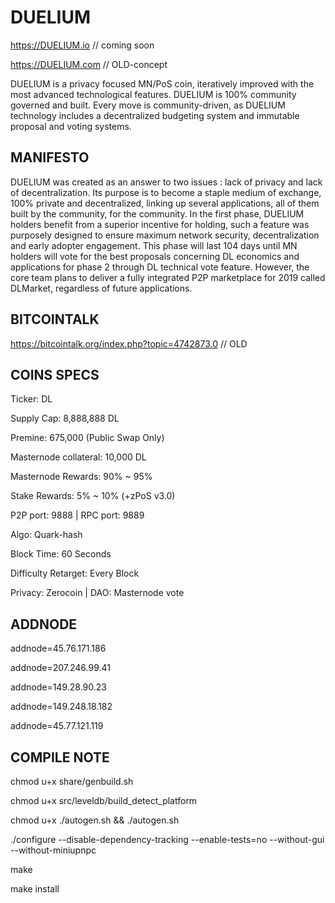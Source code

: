 # DUELIUM
https://DUELIUM.io  // coming soon

https://DUELIUM.com // OLD-concept

DUELIUM is a privacy focused MN/PoS coin, iteratively improved with the most advanced technological features.
DUELIUM is 100% community governed and built. Every move is community-driven, as DUELIUM technology includes a decentralized budgeting system and immutable proposal and voting systems.

## MANIFESTO ##

DUELIUM was created as an answer to two issues : lack of privacy and lack of decentralization. Its purpose is to become a staple medium of exchange, 100% private and decentralized, linking up several applications, all of them built by the community, for the community.
In the first phase, DUELIUM holders benefit from a superior incentive for holding, such a feature was purposely designed to ensure maximum network security, decentralization and early adopter engagement. This phase will last 104 days until MN holders will vote for the best proposals concerning DL economics and applications for phase 2 through DL technical vote feature.
However, the core team plans to deliver a fully integrated P2P marketplace for 2019 called DLMarket, regardless of future applications.

## BITCOINTALK ##

https://bitcointalk.org/index.php?topic=4742873.0  // OLD

## COINS SPECS ##

Ticker: DL

Supply Cap: 8,888,888 DL

Premine: 675,000 (Public Swap Only)

Masternode collateral: 10,000 DL

Masternode Rewards: 90% ~ 95%

Stake Rewards: 5% ~ 10% (+zPoS v3.0)

P2P port: 9888 | RPC port: 9889

Algo: Quark-hash

Block Time: 60 Seconds

Difficulty Retarget: Every Block

Privacy: Zerocoin | DAO: Masternode vote


## ADDNODE ##

addnode=45.76.171.186

addnode=207.246.99.41

addnode=149.28.90.23

addnode=149.248.18.182 

addnode=45.77.121.119


## COMPILE NOTE ##

chmod u+x share/genbuild.sh

chmod u+x src/leveldb/build_detect_platform

chmod u+x ./autogen.sh && ./autogen.sh

./configure --disable-dependency-tracking --enable-tests=no --without-gui --without-miniupnpc

make

make install
